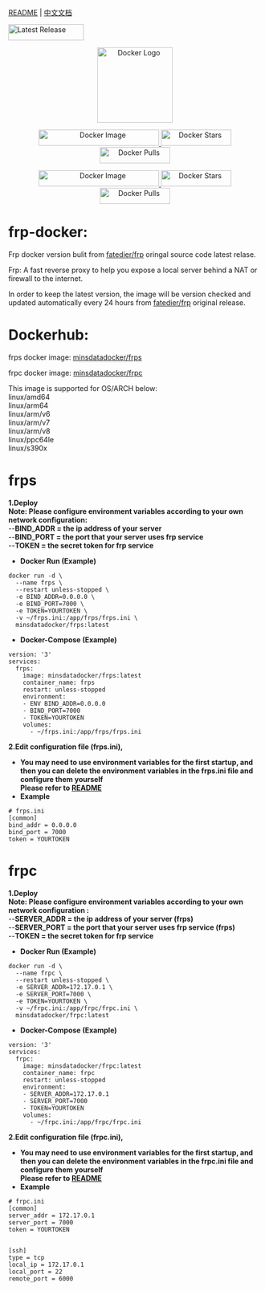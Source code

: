 [README](README.md) | [中文文档](README_zh.md)
<p align="left">
    <a href="https://github.com/minsdata/frp-docker/releases/latest" style="display: inline-block;">
        <img src="https://img.shields.io/github/release/minsdata/frp-docker.svg?style=for-the-badge&color=green" alt="Latest Release" width="150" height="32">
    </a>
</p>
<p align="center">
    <a href="https://hub.docker.com/u/minsdatadocker">
        <img src="https://cdn.iconscout.com/icon/free/png-256/docker-226091.png" alt="Docker Logo" width="150">
    </a>
</p>

<p align="center">
    <a href="https://hub.docker.com/r/minsdatadocker/frps">
        <img src="https://img.shields.io/badge/Docker%20Image-minsdatadocker%2Ffrps-blue?style=for-the-badge" alt="Docker Image" width="240" height="32">
    </a>
    <a href="https://hub.docker.com/r/minsdatadocker/frps">
        <img src="https://img.shields.io/docker/stars/minsdatadocker/frps.svg?style=for-the-badge" alt="Docker Stars" width="140" height="32">
    </a>
    <a href="https://hub.docker.com/r/minsdatadocker/frps">
        <img src="https://img.shields.io/docker/pulls/minsdatadocker/frps.svg?style=for-the-badge" alt="Docker Pulls" width="140" height="32">
    </a>
</p>

<p align="center">
    <a href="https://hub.docker.com/r/minsdatadocker/frpc">
        <img src="https://img.shields.io/badge/Docker%20Image-minsdatadocker%2Ffrpc-blue?style=for-the-badge" alt="Docker Image" width="240" height="32">
    </a>
    <a href="https://hub.docker.com/r/minsdatadocker/frpc">
        <img src="https://img.shields.io/docker/stars/minsdatadocker/frpc.svg?style=for-the-badge" alt="Docker Stars" width="140" height="32">
    </a>
    <a href="https://hub.docker.com/r/minsdatadocker/frpc">
        <img src="https://img.shields.io/docker/pulls/minsdatadocker/frpc.svg?style=for-the-badge" alt="Docker Pulls" width="140" height="32">
    </a>
</p>  
  
# frp-docker:
Frp docker version bulit from  [fatedier/frp](https://github.com/fatedier/frp) oringal source code latest relase.

Frp: A fast reverse proxy to help you expose a local server behind a NAT or firewall to the internet.

In order to keep the latest version, the image will be version checked and updated automatically every 24 hours from  [fatedier/frp](https://github.com/fatedier/frp) original release.  

# Dockerhub:

frps docker image: [minsdatadocker/frps](https://hub.docker.com/r/minsdatadocker/frps)

frpc docker image: [minsdatadocker/frpc](https://hub.docker.com/r/minsdatadocker/frpc)

This image is supported for OS/ARCH below:  
linux/amd64  
linux/arm64  
linux/arm/v6  
linux/arm/v7  
linux/arm/v8   
linux/ppc64le  
linux/s390x  

# frps 
**1.Deploy**  
**Note: Please configure environment variables according to your own network configuration:**  
--**BIND_ADDR = the ip address of your server**  
--**BIND_PORT = the port that your server uses frp service**  
--**TOKEN = the secret token for frp service**  
- **Docker Run (Example)**  
```
docker run -d \
  --name frps \
  --restart unless-stopped \
  -e BIND_ADDR=0.0.0.0 \
  -e BIND_PORT=7000 \
  -e TOKEN=YOURTOKEN \
  -v ~/frps.ini:/app/frps/frps.ini \
  minsdatadocker/frps:latest  
```
- **Docker-Compose (Example)**  
```
version: '3'
services:
  frps:
    image: minsdatadocker/frps:latest
    container_name: frps
    restart: unless-stopped
    environment: 
    - ENV BIND_ADDR=0.0.0.0
    - BIND_PORT=7000
    - TOKEN=YOURTOKEN
    volumes:
      - ~/frps.ini:/app/frps/frps.ini
```
**2.Edit configuration file (frps.ini),**  
- **You may need to use environment variables for the first startup, and then you can delete the environment variables in the frps.ini file and configure them yourself**  
**Please refer to [README](https://github.com/fatedier/frp#readme)**  
- **Example**
```
# frps.ini
[common]
bind_addr = 0.0.0.0
bind_port = 7000
token = YOURTOKEN
```  
  
# frpc
**1.Deploy**  
**Note: Please configure environment variables according to your own network configuration :**  
--**SERVER_ADDR = the ip address of your server (frps)**  
--**SERVER_PORT = the port that your server uses frp service (frps)**  
--**TOKEN = the secret token for frp service**  
- **Docker Run (Example)**  
```
docker run -d \
  --name frpc \
  --restart unless-stopped \
  -e SERVER_ADDR=172.17.0.1 \
  -e SERVER_PORT=7000 \
  -e TOKEN=YOURTOKEN \
  -v ~/frpc.ini:/app/frpc/frpc.ini \
  minsdatadocker/frpc:latest  
```
- **Docker-Compose (Example)**  
```
version: '3'
services:
  frpc:
    image: minsdatadocker/frpc:latest
    container_name: frpc
    restart: unless-stopped
    environment: 
    - SERVER_ADDR=172.17.0.1
    - SERVER_PORT=7000
    - TOKEN=YOURTOKEN
    volumes:
      - ~/frpc.ini:/app/frpc/frpc.ini
```
**2.Edit configuration file (frpc.ini),**  
- **You may need to use environment variables for the first startup, and then you can delete the environment variables in the frpc.ini file and configure them yourself**  
**Please refer to [README](https://github.com/fatedier/frp#readme)**  
- **Example**
```
# frpc.ini
[common]
server_addr = 172.17.0.1
server_port = 7000
token = YOURTOKEN


[ssh]
type = tcp
local_ip = 172.17.0.1
local_port = 22
remote_port = 6000
```
